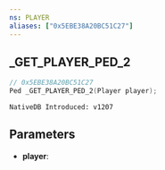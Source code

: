 ```yaml
---
ns: PLAYER
aliases: ["0x5EBE38A20BC51C27"]
---
```

## _GET_PLAYER_PED_2

```c
// 0x5EBE38A20BC51C27
Ped _GET_PLAYER_PED_2(Player player);
```

```
NativeDB Introduced: v1207
```

## Parameters
* **player**:
